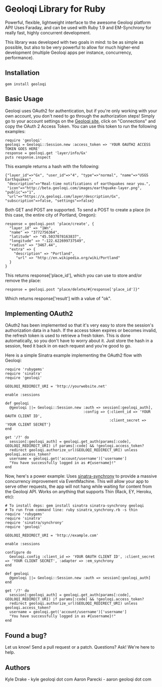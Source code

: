 Geoloqi Library for Ruby
===
Powerful, flexible, lightweight interface to the awesome Geoloqi platform API! Uses Faraday, and can be used with Ruby 1.9 and EM-Synchrony for really fast, highly concurrent development.

This library was developed with two goals in mind: to be as simple as possible, but also to be very powerful to allow for much higher-end development (multiple Geoloqi apps per instance, concurrency, performance).

Installation
---

    gem install geoloqi

Basic Usage
---
Geoloqi uses OAuth2 for authentication, but if you're only working with your own account, you don't need to go through the authorization steps! Simply go to your account settings on the [Geoloqi site](http://geoloqi.com), click on "Connections" and copy the OAuth 2 Access Token. You can use this token to run the following examples:

	require 'geoloqi'
	geoloqi = Geoloqi::Session.new :access_token => 'YOUR OAUTH2 ACCESS TOKEN GOES HERE'
	response = geoloqi.get 'layer/info/Gx'
	puts response.inspect

This example returns a hash with the following:

	{"layer_id"=>"Gx", "user_id"=>"4", "type"=>"normal", "name"=>"USGS Earthquakes",
	 "description"=>"Real-time notifications of earthquakes near you.",
	 "icon"=>"http://beta.geoloqi.com/images/earthquake-layer.png", "public"=>"1",
	 "url"=>"https://a.geoloqi.com/layer/description/Gx", "subscription"=>false, "settings"=>false}

Both GET and POST are supported. To send a POST to create a place (in this case, the entire city of Portland, Oregon):

	response = geoloqi.post 'place/create', {
	  "layer_id" => "1Wn",
	  "name" => "3772756364",
	  "latitude" => "45.5037078163837",
	  "longitude" => "-122.622699737549",
	  "radius" => "3467.44",
	  "extra" => {
	    "description" => "Portland",
	     "url" => "http://en.wikipedia.org/wiki/Portland"
	  }
	}

This returns response['place_id'], which you can use to store and/or remove the place:

	response = geoloqi.post "place/delete/#{response['place_id']}"

Which returns response['result'] with a value of "ok".

Implementing OAuth2
---

OAuth2 has been implemented so that it's very easy to store the session's authorization data in a hash. If the access token expires or becomes invalid, the refresh token is used to retrieve a fresh token. This is done automatically, so you don't have to worry about it. Just store the hash in a session, feed it back in on each request and you're good to go.

Here is a simple Sinatra example implementing the OAuth2 flow with Geoloqi:

	require 'rubygems'
	require 'sinatra'
	require 'geoloqi'

	GEOLOQI_REDIRECT_URI = 'http://yourwebsite.net'

	enable :sessions

	def geoloqi
	  @geoloqi ||= Geoloqi::Session.new :auth => session[:geoloqi_auth],
	                                    :config => {:client_id => 'YOUR OAUTH CLIENT ID',
	                                                :client_secret => 'YOUR CLIENT SECRET'}
	end

	get '/?' do
	  session[:geoloqi_auth] = geoloqi.get_auth(params[:code], GEOLOQI_REDIRECT_URI) if params[:code] && !geoloqi.access_token?
	  redirect geoloqi.authorize_url(GEOLOQI_REDIRECT_URI) unless geoloqi.access_token?
	  username = geoloqi.get('account/username')['username']
	  "You have successfully logged in as #{username}!"
	end

Now, here's a power example: Uses [sinatra-synchrony](http://github.com/kyledrake/sinatra-synchrony) to provide a massive concurrency improvement via EventMachine. This will allow your app to serve other requests, the app will not hang while waiting for content from the Geoloqi API. Works on anything that supports Thin (Rack, EY, Heroku, etc):

	# To install deps: gem install sinatra sinatra-synchrony geoloqi
	# To run from command line: ruby sinatra_synchrony.rb -s thin
	require 'rubygems'
	require 'sinatra'
	require 'sinatra/synchrony'
	require 'geoloqi'

	GEOLOQI_REDIRECT_URI = 'http://example.com'

	enable :sessions

	configure do
	  Geoloqi.config :client_id => 'YOUR OAUTH CLIENT ID', :client_secret => 'YOUR CLIENT SECRET', :adapter => :em_synchrony
	end

	def geoloqi
	  @geoloqi ||= Geoloqi::Session.new :auth => session[:geoloqi_auth]
	end

	get '/?' do
	  session[:geoloqi_auth] = geoloqi.get_auth(params[:code], GEOLOQI_REDIRECT_URI) if params[:code] && !geoloqi.access_token?
	  redirect geoloqi.authorize_url(GEOLOQI_REDIRECT_URI) unless geoloqi.access_token?
	  username = geoloqi.get('account/username')['username']
	  "You have successfully logged in as #{username}!"
	end

Found a bug?
---
Let us know! Send a pull request or a patch. Questions? Ask! We're here to help.

Authors
---
Kyle Drake - kyle geoloqi dot com
Aaron Parecki - aaron geoloqi dot com